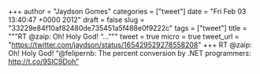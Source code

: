 
+++
author = "Jaydson Gomes"
categories = ["tweet"]
date = "Fri Feb 03 13:40:47 +0000 2012"
draft = false
slug = "33229e84f10af82480de735451a5f488e0f9222c"
tags = ["tweet"]
title = """RT @zaip: Oh! Holy God! “..."""
tweet = true
micro = true
tweet_url = "https://twitter.com/jaydson/status/165429529278558208"
+++
RT @zaip: Oh! Holy God! “@felipernb: The percent conversion by .NET programmers: http://t.co/9SIC9Doh”
